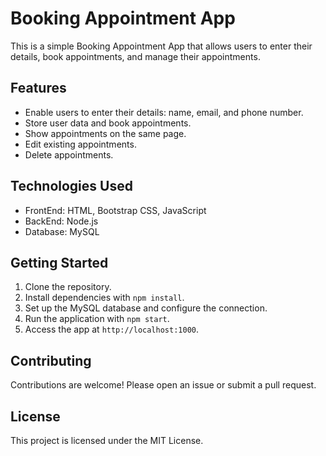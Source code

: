 # Booking Appointment App

This is a simple Booking Appointment App that allows users to enter their details, book appointments, and manage their appointments.

## Features

- Enable users to enter their details: name, email, and phone number.
- Store user data and book appointments.
- Show appointments on the same page.
- Edit existing appointments.
- Delete appointments.

## Technologies Used

- FrontEnd: HTML, Bootstrap CSS, JavaScript
- BackEnd: Node.js
- Database: MySQL

## Getting Started

1. Clone the repository.
2. Install dependencies with `npm install`.
3. Set up the MySQL database and configure the connection.
4. Run the application with `npm start`.
5. Access the app at `http://localhost:1000`.

## Contributing

Contributions are welcome! Please open an issue or submit a pull request.

## License

This project is licensed under the MIT License.
